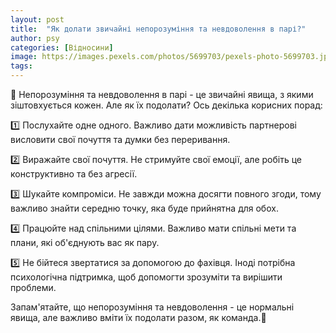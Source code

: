 ```yaml
---
layout: post
title:  "Як долати звичайні непорозуміння та невдоволення в парі?"
author: psy
categories: [Відносини]
image: https://images.pexels.com/photos/5699703/pexels-photo-5699703.jpeg?auto=compress&cs=tinysrgb&fit=crop&h=627&w=1200
tags: 
---
```


🌟 Непорозуміння та невдоволення в парі - це звичайні явища, з якими зіштовхується кожен. Але як їх подолати? Ось декілька корисних порад:

1️⃣ Послухайте одне одного. Важливо дати можливість партнерові висловити свої почуття та думки без переривання.

2️⃣ Виражайте свої почуття. Не стримуйте свої емоції, але робіть це конструктивно та без агресії.

3️⃣ Шукайте компроміси. Не завжди можна досягти повного згоди, тому важливо знайти середню точку, яка буде прийнятна для обох.

4️⃣ Працюйте над спільними цілями. Важливо мати спільні мети та плани, які об'єднують вас як пару.

5️⃣ Не бійтеся звертатися за допомогою до фахівця. Іноді потрібна психологічна підтримка, щоб допомогти зрозуміти та вирішити проблеми.

Запам'ятайте, що непорозуміння та невдоволення - це нормальні явища, але важливо вміти їх подолати разом, як команда.🌺


